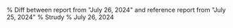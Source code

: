 % Diff between report from "July 26, 2024" and reference report from "July 25, 2024"
% Strudy
% July 26, 2024


